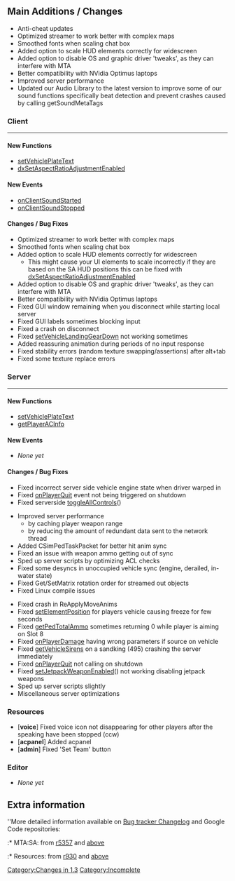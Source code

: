 Main Additions / Changes
------------------------

-   Anti-cheat updates
-   Optimized streamer to work better with complex maps
-   Smoothed fonts when scaling chat box
-   Added option to scale HUD elements correctly for widescreen
-   Added option to disable OS and graphic driver 'tweaks', as they can interfere with MTA
-   Better compatibility with NVidia Optimus laptops
-   Improved server performance
-   Updated our Audio Library to the latest version to improve some of our sound functions specifically beat detection and prevent crashes caused by calling getSoundMetaTags

### Client

------------------------------------------------------------------------

#### New Functions

-   [setVehiclePlateText](/docs/setvehicleplatetext.md "wikilink")
-   [dxSetAspectRatioAdjustmentEnabled](/docs/dxsetaspectratioadjustmentenabled.md "wikilink")

#### New Events

-   [onClientSoundStarted](/docs/onclientsoundstarted.md "wikilink")
-   [onClientSoundStopped](/docs/onclientsoundstopped.md "wikilink")

#### Changes / Bug Fixes

-   Optimized streamer to work better with complex maps
-   Smoothed fonts when scaling chat box
-   Added option to scale HUD elements correctly for widescreen
    -   This might cause your UI elements to scale incorrectly if they are based on the SA HUD positions this can be fixed with [dxSetAspectRatioAdjustmentEnabled](/docs/dxsetaspectratioadjustmentenabled.md "wikilink")
-   Added option to disable OS and graphic driver 'tweaks', as they can interfere with MTA
-   Better compatibility with NVidia Optimus laptops
-   Fixed GUI window remaining when you disconnect while starting local server
-   Fixed GUI labels sometimes blocking input
-   Fixed a crash on disconnect
-   Fixed [setVehicleLandingGearDown](/docs/setvehiclelandinggeardown.md "wikilink") not working sometimes
-   Added reassuring animation during periods of no input response
-   Fixed stability errors (random texture swapping/assertions) after alt+tab
-   Fixed some texture replace errors

### Server

------------------------------------------------------------------------

#### New Functions

-   [setVehiclePlateText](/docs/setvehicleplatetext.md "wikilink")
-   [getPlayerACInfo](/docs/getplayeracinfo.md "wikilink")

#### New Events

-   *None yet*

#### Changes / Bug Fixes

-   Fixed incorrect server side vehicle engine state when driver warped in
-   Fixed [onPlayerQuit](/docs/onplayerquit.md "wikilink") event not being triggered on shutdown
-   Fixed serverside [toggleAllControls](/docs/toggleallcontrols.md "wikilink")()

<!-- -->

-   Improved server performance
    -   by caching player weapon range
    -   by reducing the amount of redundant data sent to the network thread
-   Added CSimPedTaskPacket for better hit anim sync
-   Fixed an issue with weapon ammo getting out of sync
-   Sped up server scripts by optimizing ACL checks
-   Fixed some desyncs in unoccupied vehicle sync (engine, derailed, in-water state)
-   Fixed Get/SetMatrix rotation order for streamed out objects
-   Fixed Linux compile issues

<!-- -->

-   Fixed crash in ReApplyMoveAnims
-   Fixed [setElementPosition](/docs/setelementposition.md "wikilink") for players vehicle causing freeze for few seconds
-   Fixed [getPedTotalAmmo](/docs/getpedtotalammo.md "wikilink") sometimes returning 0 while player is aiming on Slot 8
-   Fixed [onPlayerDamage](/docs/onplayerdamage.md "wikilink") having wrong parameters if source on vehicle
-   Fixed [getVehicleSirens](/docs/getvehiclesirens.md "wikilink") on a sandking (495) crashing the server immediately
-   Fixed [onPlayerQuit](/docs/onplayerquit.md "wikilink") not calling on shutdown
-   Fixed [setJetpackWeaponEnabled](/docs/setjetpackweaponenabled.md "wikilink")() not working disabling jetpack weapons
-   Sped up server scripts slightly
-   Miscellaneous server optimizations

### Resources

-   \[**voice**\] Fixed voice icon not disappearing for other players after the speaking have been stopped (ccw)
-   \[**acpanel**\] Added acpanel
-   \[**admin**\] Fixed 'Set Team' button

### Editor

-   *None yet*

Extra information
-----------------

''More detailed information available on [Bug tracker Changelog](http://bugs.multitheftauto.com/changelog_page.php) and Google Code repositories:

:\* MTA:SA: from [r5357](http://code.google.com/p/mtasa-blue/source/list?num=25&start=5359) and [above](http://code.google.com/p/mtasa-blue/source/list)

:\* Resources: from [r930](http://code.google.com/p/mtasa-resources/source/list?num=25&start=930) and [above](http://code.google.com/p/mtasa-resources/source/list)

[Category:Changes in 1.3](/docs/category-changes_in_1.3.md "wikilink") [Category:Incomplete](/docs/category-incomplete.md "wikilink")
